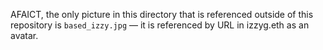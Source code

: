 AFAICT, the only picture in this directory that is referenced outside of this repository is `based_izzy.jpg` — it is referenced by URL in izzyg.eth as an avatar.

